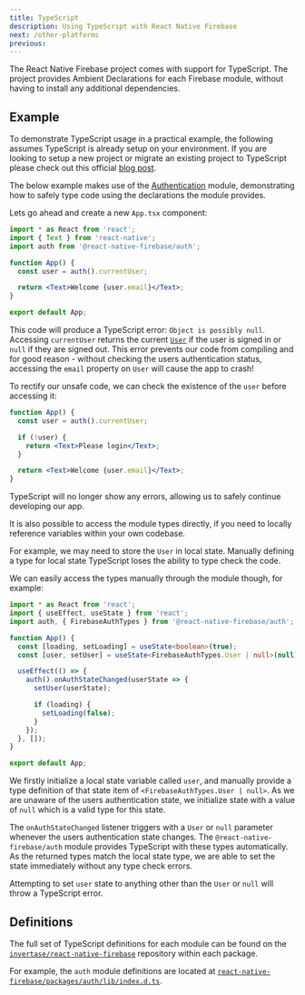 ```yaml
---
title: TypeScript
description: Using TypeScript with React Native Firebase
next: /other-platforms
previous:
---
```


The React Native Firebase project comes with support for TypeScript. The project provides
Ambient Declarations for each Firebase module, without having to install any additional dependencies.

## Example

To demonstrate TypeScript usage in a practical example, the following assumes TypeScript is already setup on your environment.
If you are looking to setup a new project or migrate an existing project to TypeScript please check out this official [blog post](https://facebook.github.io/react-native/blog/2018/05/07/using-typescript-with-react-native).

The below example makes use of the <a href="/auth">Authentication</a> module, demonstrating how to safely type code using the declarations the module provides.

Lets go ahead and create a new `App.tsx` component:

```jsx
import * as React from 'react';
import { Text } from 'react-native';
import auth from '@react-native-firebase/auth';

function App() {
  const user = auth().currentUser;

  return <Text>Welcome {user.email}</Text>;
}

export default App;
```

This code will produce a TypeScript error: `Object is possibly null`. Accessing `currentUser` returns the
current <a href="/reference/auth/user">`User`</a> if the user is signed in or `null` if
they are signed out. This error prevents our code from compiling and for good reason - without checking the users authentication status, accessing the `email` property on `User` will cause the app to crash!

To rectify our unsafe code, we can check the existence of the `user` before accessing it:

```jsx
function App() {
  const user = auth().currentUser;

  if (!user) {
    return <Text>Please login</Text>;
  }

  return <Text>Welcome {user.email}</Text>;
}
```

TypeScript will no longer show any errors, allowing us to safely continue developing our app.

It is also possible to access the module types directly, if you need to locally reference variables within your own codebase.

For example, we may need to store the `User` in local state. Manually defining a type for local state TypeScript loses the ability to type check the code.

We can easily access the types manually through the module though, for example:

```ts
import * as React from 'react';
import { useEffect, useState } from 'react';
import auth, { FirebaseAuthTypes } from '@react-native-firebase/auth';

function App() {
  const [loading, setLoading] = useState<boolean>(true);
  const [user, setUser] = useState<FirebaseAuthTypes.User | null>(null);

  useEffect(() => {
    auth().onAuthStateChanged(userState => {
      setUser(userState);

      if (loading) {
        setLoading(false);
      }
    });
  }, []);
}

export default App;
```

We firstly initialize a local state variable called `user`, and manually provide a type definition of that state item
of `<FirebaseAuthTypes.User | null>`. As we are unaware of the users authentication state, we initialize state with a value of `null`
which is a valid type for this state.

The `onAuthStateChanged` listener triggers with a `User` or `null` parameter whenever the users authentication state changes. The
`@react-native-firebase/auth` module provides TypeScript with these types automatically. As the returned types match
the local state type, we are able to set the state immediately without any type check errors.

Attempting to set `user` state to anything other than the `User` or `null` will throw a TypeScript error.

## Definitions

The full set of TypeScript definitions for each module can be found on the [`invertase/react-native-firebase`](https://github.com/invertase/react-native-firebase)
repository within each package.

For example, the `auth` module definitions are located at [`react-native-firebase/packages/auth/lib/index.d.ts`](https://github.com/invertase/react-native-firebase/blob/main/packages/auth/lib/index.d.ts).
